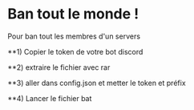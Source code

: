 # Ban tout le monde !
Pour ban tout les membres d'un servers

**1) Copier le token de votre bot discord

**2) extraire le fichier avec rar

**3) aller dans config.json et metter le token et préfix 

**4) Lancer le fichier bat

